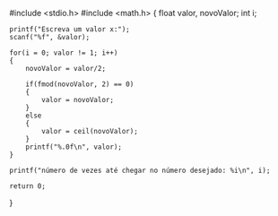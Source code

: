#include <stdio.h>
#include <math.h>
{
    float valor, novoValor;
    int i;

    printf("Escreva um valor x:");
    scanf("%f", &valor);
    
    for(i = 0; valor != 1; i++)
    {
        novoValor = valor/2;
        
        if(fmod(novoValor, 2) == 0)
        {
            valor = novoValor;
        }
        else
        {
            valor = ceil(novoValor);
        }
        printf("%.0f\n", valor);
    }
    
    printf("número de vezes até chegar no número desejado: %i\n", i);
    
    return 0;
}
